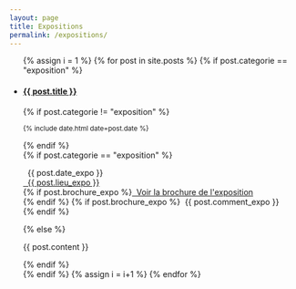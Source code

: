 ```yaml
---
layout: page
title: Expositions
permalink: /expositions/
---
```


<!-- Timeline
================================================== -->
<ul class="timeline">
{% assign i = 1 %}
{% for post in site.posts %}
{% if post.categorie == "exposition" %}
    <li {% if post.categorie != "exposition" %}class="timeline-inverted"{% endif %}>
      <div class="timeline-badge {% if post.categorie == "exposition" %}danger{% endif %}"><i class="glyphicon {% if post.categorie == "exposition" %}glyphicon-calendar{% else %}glyphicon-hand-right{% endif %}"></i></div>
      <div class="timeline-panel">
        <div class="timeline-heading">
          <h4 class="timeline-title"><a href="{{ post.url | prepend: site.baseurl }}">{{ post.title }}</a></h4>
          {% if post.categorie != "exposition" %}<p><small class="text-muted"><i class="glyphicon glyphicon-time"></i>{% include date.html date=post.date %}</small></p>{% endif %}
        </div>
        <div class="timeline-body">
          {% if post.categorie == "exposition" %}
          <p>
          <i class="fa fa-calendar"></i>&nbsp; {{ post.date_expo }}<br />
          <a href="http://www.openstreetmap.org/search?query={{post.lieu_expo}}"><i class="fa fa-map"></i>&nbsp; {{ post.lieu_expo }}</a><br />
          {% if post.brochure_expo %}<a href="{{ site.baseurl}}/files/expositions/{{ post.brochure_expo }}"><i class="fa fa-file-o"></i>&nbsp; Voir la brochure de l'exposition</a><br />{% endif %}
          {% if post.brochure_expo %}<i class="fa fa-comment"></i>&nbsp; {{ post.comment_expo }}<br />{% endif %}
          </p>
          {% else %}<p>{{ post.content }}</p>{% endif %}
        </div>
      </div>
    </li>
{% endif %}
{% assign i = i+1 %}
{% endfor %}
